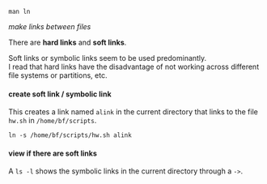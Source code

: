 `man ln`

*make links between files*

There are **hard links** and **soft links**.

Soft links or symbolic links seem to be used predominantly.\
I read that hard links have the disadvantage of not working across different file systems or partitions, etc.

#### create soft link / symbolic link

This creates a link named `alink` in the current directory that links to the file `hw.sh` in `/home/bf/scripts`.
```
ln -s /home/bf/scripts/hw.sh alink
```

#### view if there are soft links

A `ls -l` shows the symbolic links in the current directory through a `->`.
